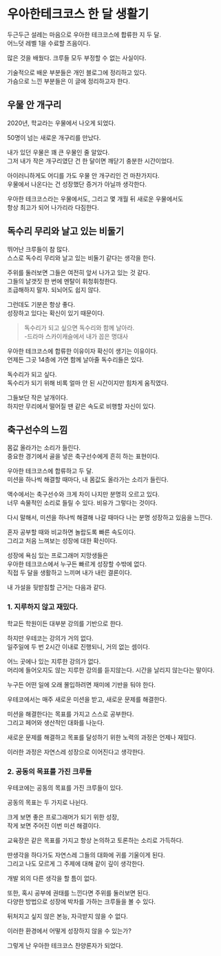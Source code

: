 # 우아한테크코스 한 달 생활기

두근두근 설레는 마음으로 우아한 테크코스에 합류한 지 두 달.  
어느덧 레벨 1을 수료할 즈음이다.  

많은 것을 배웠다. 크루들 모두 부정할 수 없는 사실이다.    

기술적으로 배운 부분들은 개인 블로그에 정리하고 있다.  
가슴으로 느낀 부분들은 이 글에 정리하고자 한다.  

## 우물 안 개구리
2020년, 학교라는 우물에서 나오게 되었다.  

50명이 넘는 새로운 개구리를 만났다.  

내가 있던 우물은 꽤 큰 우물인 줄 알았다.  
그저 내가 작은 개구리였단 건 한 달이면 깨닫기 충분한 시간이었다.
  
아이러니하게도 어디를 가도 우물 안 개구리인 건 마찬가지다.  
우물에서 나온다는 건 성장했단 증거가 아닐까 생각한다.

우아한 테크코스라는 우물에서도, 그리고 몇 개월 뒤 새로운 우물에서도  
항상 최고가 되어 나가리라 다짐한다.

## 독수리 무리와 날고 있는 비둘기
뛰어난 크루들이 참 많다.  
스스로 독수리 무리와 날고 있는 비둘기 같다는 생각을 한다. 
 
주위를 둘러보면 그들은 여전히 앞서 나가고 있는 것 같다.  
그들의 날갯짓 한 번에 멘탈이 휘청휘청한다.  
조급해하지 말자. 되뇌어도 쉽지 않다.  

그런데도 기분은 항상 좋다.   
성장하고 있다는 확신이 있기 때문이다.

> 독수리가 되고 싶으면 독수리와 함께 날아라.  
> -드라마 스카이캐슬에서 내가 꼽은 명대사
  
우아한 테크코스에 합류한 이유이자 확신이 생기는 이유이다.  
언제든 그곳 14층에 가면 함께 날아줄 독수리들은 있다.  

독수리가 되고 싶다.  
독수리가 되기 위해 비록 얼마 안 된 시간이지만 힘차게 움직였다. 
 
그들보단 작은 날개이다.  
하지만 무리에서 떨어질 땐 같은 속도로 비행할 자신이 있다. 

## 축구선수의 느낌
몸값 올라가는 소리가 들린다.  
중요한 경기에서 골을 넣은 축구선수에게 흔히 하는 표현이다.

우아한 테크코스에 합류하고 두 달.  
미션을 하나씩 해결할 때마다, 내 몸값도 올라가는 소리가 들린다.

액수에서는 축구선수와 크게 차이 나지만 분명히 오르고 있다.  
너무 속물적인 소리로 들릴 수 있다. 비유가 그렇다는 것이다.

다시 말해서, 미션을 하나씩 해결해 나갈 때마다 나는 분명 성장하고 있음을 느낀다.  

혼자 공부할 때와 비교하면 놀랍도록 빠른 속도이다.  
그리고 처음 느껴보는 성장에 대한 확신이다.

성장에 욕심 있는 프로그래머 지망생들은  
우아한 테크코스에서 누구든 빠르게 성장할 수밖에 없다.  
직접 두 달을 생활하고 느끼며 내가 내린 결론이다.  

내 가설을 뒷받침할 근거는 다음과 같다.

### 1. 지루하지 않고 재밌다.    
학교든 학원이든 대부분 강의를 기반으로 한다.  

하지만 우테코는 강의가 거의 없다.  
일주일에 두 번 2시간 이내로 진행되니, 거의 없는 셈이다.  

어느 곳에나 있는 지루한 강의가 없다.  
머리에 들어오지도 않는 지루한 강의를 듣지않는다.
시간을 날리지 않는다는 말이다.

누구든 어떤 일에 오래 몰입하려면 재미에 기반을 둬야 한다.

우테코에서는 매주 새로운 미션을 받고, 새로운 문제를 해결한다.

미션을 해결한다는 목표를 가지고 스스로 공부한다.  
그리고 페어와 생산적인 대화를 나눈다.  

새로운 문제를 해결하고 목표를 달성하기 위한 노력의 과정은 언제나 재밌다. 
 
이러한 과정은 자연스레 성장으로 이어진다고 생각한다.

### 2. 공동의 목표를 가진 크루들
우테코에는 공동의 목표를 가진 크루들이 있다.  

공동의 목표는 두 가지로 나뉜다.
  
크게 보면 좋은 프로그래머가 되기 위한 성장,  
작게 보면 주어진 이번 미션 해결이다.  
  
교육장은 같은 목표를 가지고 항상 논의하고 토론하는 소리로 가득하다.  

딴생각을 하다가도 자연스레 그들의 대화에 귀를 기울이게 된다.  
그리고 나도 모르게 그 주제에 대해 같이 깊이 생각한다.  

개발 외의 다른 생각을 할 틈이 없다.

또한, 혹시 공부에 권태를 느낀다면 주위를 둘러보면 된다.  
다양한 방법으로 성장에 박차를 가하는 크루들을 볼 수 있다.  

뒤처지고 싶지 않은 본능, 자극받지 않을 수 없다.  
  
이러한 환경에서 어떻게 성장하지 않을 수 있는가?

그렇게 난 우아한 테크코스 찬양론자가 되었다.
